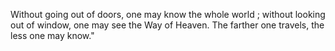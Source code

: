 Without going out of doors, one may know the whole world ; without looking out of window, one may see the Way of Heaven. The farther one travels, the less one may know."


